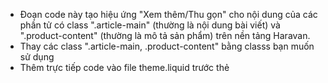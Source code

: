 
* Đoạn code này tạo hiệu ứng "Xem thêm/Thu gọn" cho nội dung của các phần tử có class ".article-main" (thường là nội dung bài viết) và ".product-content" (thường là mô tả sản phẩm)  trên nền tảng Haravan. 
* Thay các class ".article-main, .product-content" bằng classs bạn muốn sử dụng
* Thêm trực tiếp code vào file theme.liquid trước thẻ </body>
